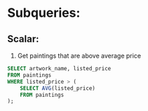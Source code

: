 # Subqueries:

## Scalar:

1. Get paintings that are above average price

```sql
SELECT artwork_name, listed_price
FROM paintings
WHERE listed_price > (
    SELECT AVG(listed_price)
    FROM paintings
);
```
